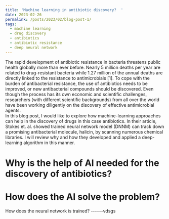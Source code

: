 ```yaml
---
title: 'Machine learning in antibiotic discovery?  '
date: 2023-02-26
permalink: /posts/2023/02/blog-post-1/
tags:
  - machine learning
  - drug discovery
  - antibiotics
  - antibiotic resistance
  - deep neural network
---
```

The rapid development of antibiotic resistance in bacteria threatens public health globally more than ever before. Nearly 5 million deaths per year are related to drug-resistant bacteria while 1.27 million of the annual deaths are directly linked to the resistance to antimicrobials [1]. To cope with the burden of antibacterial resistance, the use of antibiotics needs to be improved, or new antibacterial compounds should be discovered. Even though the process has its own economic and scientific challenges, researchers (with different scientific backgrounds) from all over the world have been working diligently on the discovery of effective antimicrobial agents.  
In this blog post, I would like to explore how machine-learning approaches can help in the discovery of drugs in this case antibiotics. In their article, Stokes et. al. showed trained neural network model (DNNM) can track down a promising antibacterial molecule, halicin, by scanning numerous chemical libraries. I will review why and how they developed and applied a deep-learning algorithm in this manner.



Why is the help of AI needed for the discovery of antibiotics?
======

How does the AI solve the problem?
======

How does the neural network is trained?
------vdsgs
